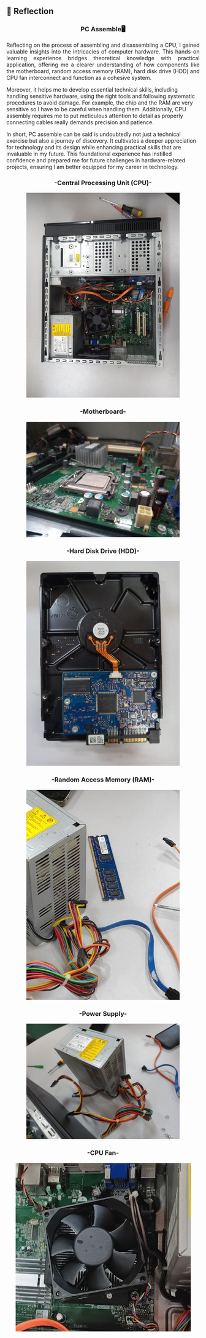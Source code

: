 ## 💭 Reflection
<h3 align="center">PC Assemble🖥️</h3>
<p align= "justify">
Reflecting on the process of assembling and disassembling a CPU, I gained valuable insights into the intricacies of computer hardware. This hands-on learning experience bridges theoretical knowledge with practical application, offering me a clearer understanding of how components like the motherboard, random access memory (RAM), hard disk drive (HDD) and CPU fan interconnect and function as a cohesive system.

Moreover, it helps me to develop essential technical skills, including handling sensitive hardware, using the right tools and following systematic procedures to avoid damage. For example, the chip and the RAM are very sensitive so I have to be careful when handling them. Additionally, CPU assembly requires me to put meticulous attention to detail as properly connecting cables really demands precision and patience.

In short, PC assemble can be said is undoubtedly not just a technical exercise but also a journey of discovery. It cultivates a deeper appreciation for technology and its design while enhancing practical skills that are invaluable in my future. This foundational experience has instilled confidence and prepared me for future challenges in hardware-related projects, ensuring I am better equipped for my career in technology. 
<div align="center">
  <h3>-Central Processing Unit (CPU)-</h3>
  <img src="Computer Hardware.jpg" alt="CPU" width="400"/>
  <br>
  <h3>-Motherboard-</h3>
  <img src="Motherboard.jpg" alt="Motherboard" width="400"/>
  <br>
  <h3>-Hard Disk Drive (HDD)-</h3>
  <img src="Hard Disk Drive.jpg" alt="HDD" width="400"/>
  <br>
  <h3>-Random Access Memory (RAM)-</h3>
  <img src="Random Access Memory.jpg" alt="RAM" width="400"/>
  <br>
  <h3>-Power Supply-</h3>
  <img src="Power Supply.jpg" alt="Power Supply" width="400"/>
  <br>
  <h3>-CPU Fan-</h3>
  <img src="CPU Fan.jpg" alt="CPU Fan width="400"/>
</div>
</p>
